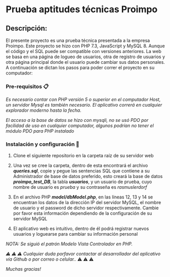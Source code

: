 
# Prueba aptitudes técnicas Proimpo

## Descripción:
El presente proyecto es una prueba técnica presentada a la empresa Proimpo.
Este proyecto se hizo con PHP 7.3, JavaScript y MySQL 8. Aunque el código y el SQL puede ser compatible con versiones anteriores.
La web se basa en una página de logueo de usuarios, otra de registro de usuarios y otra página principal donde el usuario puede cambiar sus datos personales.
A continuación se dictan los pasos para poder correr el proyecto en su computador:

### Pre-requisitos 📋

_Es necesario contar con PHP versión 5 o superior en el computador Host, un servidor Mysql es también necesario. El aplicativo correrá en cualquier explorador moderno hasta la fecha._

_El acceso a la base de datos se hizo con mysqli, no se usó PDO por facilidad de uso en cualquier computador, algunos podrían no tener el módulo PDO para PHP instalado_


### Instalación y configuración 🔧

1. Clone el siguiente repositorio en la carpeta raíz de su servidor web

2. Una vez se cree la carpeta, dentro de esta encontrará el archivo ***queries.sql***, copie y pegue las sentencias SQL que contiene a su Administrador de base de datos preferido, esto creará la base de datos ***proimpo_test_DB***, la tabla ***usuarios***, y un usuario de prueba, cuyo nombre de usuario es _prueba_ y su contraseña es _rasmuslerdorf_

3. En el archivo PHP ***model/dbModel.php***, en las líneas 12, 13 y 14 se encuentran los datos de la dirección IP del servidor MySQL, el nombre de usuario y el password de dicho servidor respectivamente. Cambie por favor esta información dependiendo de la configuración de su servidor MySQL

4. El aplicativo web es intuitivo, dentro de él podrá registrar nuevos usuarios y loguearse para cambiar su información personal



*NOTA: Se siguió el patrón Modelo Vista Controlador en PHP.*

*:warning: :warning: :warning: Cualquier duda porfavor contactar al desarrollador del aplicativo vía Github o por correo o celular..* :warning: :warning: :warning:

*Muchas gracias!* 
